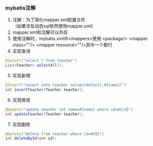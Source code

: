 ### mybatis注解
1. 注解：为了简化mapper.xml配置文件  
（如果涉及动态sql依然使用mapper.xml）
2. mapper.xml和注解可以共存  
3. 使用注解时，mybatis.xml中&lt;mappers&gt;使用
&lt;package/&gt; &lt;mapper class=""/&gt; &lt;mapper resource=""/&gt;其中一个都行
4. 实现查询    
```java
@Select("select * from teacher")
List<Teacher> selectAll();
```
5. 实现新增  
```java
@Insert("insert into teacher values(default,#{name})")
int insertTeacher(Teacher teacher);
```
6. 实现修改  
```java
@Update("update teacher set name=#{name} where id=#{id}")
int updateTeacher(Teacher teacher);
```
7. 实现删除  
```java
@Delete("delete from teacher where id=#{0}")
int deleteById(int id);
```